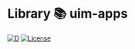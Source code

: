 # Library 📚 uim-apps

[![D](https://github.com/UIMSolutions/uim/actions/workflows/uim-apps.yml/badge.svg)](https://github.com/UIMSolutions/uim/actions/workflows/uim-apps.yml)
[![License](https://img.shields.io/badge/License-Apache_2.0-blue.svg)](https://opensource.org/licenses/Apache-2.0)

